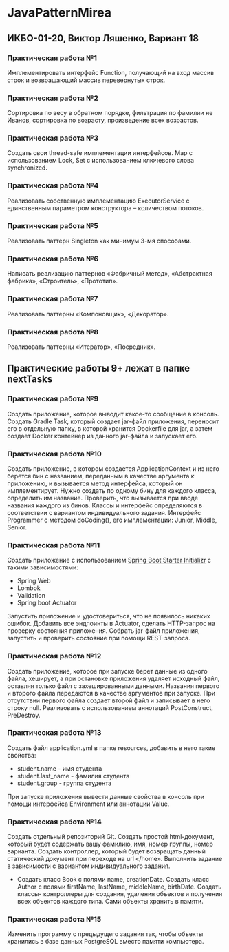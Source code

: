 # JavaPatternMirea

## ИКБО-01-20, Виктор Ляшенко, Вариант 18

### Практическая работа №1

Имплементировать интерфейс Function, получающий на вход массив строк и возвращающий массив перевернутых строк.

### Практическая работа №2

Сортировка по весу в обратном порядке, фильтрация по фамилии не Иванов, сортировка по возрасту, произведение всех
возрастов.

### Практическая работа №3

Создать свои thread-safe имплементации интерфейсов. Map с использованием Lock, Set с использованием ключевого слова
synchronized.

### Практическая работа №4

Реализовать собственную имплементацию ExecutorService с единственным параметром конструктора – количеством потоков.

### Практическая работа №5

Реализовать паттерн Singleton как минимум 3-мя способами.

### Практическая работа №6

Написать реализацию паттернов «Фабричный метод», «Абстрактная фабрика», «Строитель», «Прототип».

### Практическая работа №7

Реализовать паттерны «Компоновщик», «Декоратор».

### Практическая работа №8

Реализовать паттерны «Итератор», «Посредник».

## Практические работы 9+ лежат в папке nextTasks

### Практическая работа №9

Создать приложение, которое выводит какое-то сообщение в консоль. Создать Gradle Task,
который создает jar-файл приложения, переносит его в отдельную папку,
в которой хранится Dockerfile для jar, а затем создает Docker контейнер из данного jar-файла и запускает его.

### Практическая работа №10

Создать приложение, в котором создается ApplicationContext и из него берётся бин с названием,
переданным в качестве аргумента к приложению, и вызывается метод интерфейса, который он имплементирует.
Нужно создать по одному бину для каждого класса, определить им название.
Проверить, что вызывается при вводе названия каждого из бинов.
Классы и интерфейс определяются в соответствии с вариантом индивидуального задания.
Интерфейс Programmer с методом doCoding(), его имплементации: Junior, Middle, Senior.

### Практическая работа №11

Создать приложение с использованием [Spring Boot Starter Initializr](https://start.spring.io/) с такими зависимостями:
* Spring Web
* Lombok
* Validation
* Spring boot Actuator

Запустить приложение и удостовериться, что не появилось никаких ошибок. Добавить все эндпоинты в Actuator,
сделать HTTP-запрос на проверку состояния приложения. Собрать jar-файл приложения,
запустить и проверить состояние при помощи REST-запроса.

### Практическая работа №12

Создать приложение, которое при запуске берет данные из одного файла, хеширует,
а при остановке приложения удаляет исходный файл, оставляя только файл с захешированными данными.
Названия первого и второго файла передаются в качестве аргументов при запуске.
При отсутствии первого файла создает второй файл и записывает в него строку null.
Реализовать с использованием аннотаций PostConstruct, PreDestroy.

### Практическая работа №13

Создать файл application.yml в папке resources, добавить в него такие свойства:
* student.name - имя студента
* student.last_name - фамилия студента
* student.group - группа студента

При запуске приложения вывести данные свойства в консоль при помощи интерфейса Environment или аннотации Value.

### Практическая работа №14

Создать отдельный репозиторий Git. Создать простой html-документ,
который будет содержать вашу фамилию, имя, номер группы, номер варианта.
Создать контроллер, который будет возвращать данный статический документ при переходе на url «/home».
Выполнить задание в зависимости с вариантом индивидуального задания.

* Создать класс Book с полями name, creationDate. Создать класс Author с полями 
firstName, lastName, middleName, birthDate. Создать классы- контроллеры для создания,
удаления объектов и получения всех объектов каждого типа. Сами объекты хранить в памяти.

### Практическая работа №15

Изменить программу с предыдущего задания так,
чтобы объекты хранились в базе данных PostgreSQL вместо памяти компьютера.